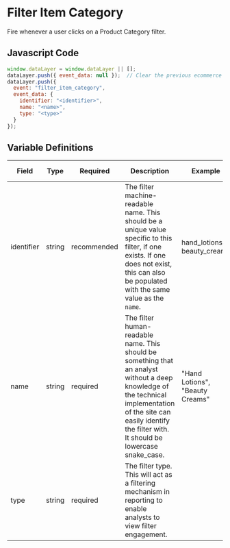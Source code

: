 # Filter Item Category

Fire whenever a user clicks on a Product Category filter.

## Javascript Code

```js
window.dataLayer = window.dataLayer || [];
dataLayer.push({ event_data: null });  // Clear the previous ecommerce object.
dataLayer.push({
  event: "filter_item_category",
  event_data: {
    identifier: "<identifier>",
    name: "<name>",
    type: "<type>"
  }
});
```

## Variable Definitions

|Field|Type|Required|Description|Example|Pattern|Min Length|Max Length|Minimum|Maximum|Multiple Of|
| --- | --- | --- | --- | --- | --- | --- | --- | --- | --- | --- |
|identifier|string|recommended|The filter machine-readable name. This should be a unique value specific to this filter, if one exists. If one does not exist, this can also be populated with the same value as the `name`.|hand_lotions, beauty_creams|
|name|string|required|The filter human-readable name. This should be something that an analyst without a deep knowledge of the technical implementation of the site can easily identify the filter with. It should be lowercase snake_case.|"Hand Lotions", "Beauty Creams"|
|type|string|required|The filter type. This will act as a filtering mechanism in reporting to enable analysts to view filter engagement.||